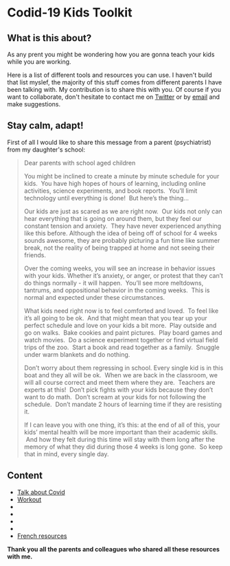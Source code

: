 # Codid-19 Kids Toolkit

## What is this about?
As any prent you might be wondering how you are gonna teach your kids while you are working.

Here is a list of different tools and resources you can use. I haven't build that list myslef, the majority of this stuff comes from different parents I have been talking with. My contribution is to share this with you. Of course if you want to collaborate, don't hesitate to contact me on [Twitter](https://twitter.com/severin_bruhat) or by [email](mailto:sbruhat@gmail.com) and make suggestions.

## Stay calm, adapt!

First of all I would like to share this message from a parent (psychiatrist) from my daughter's school:

> Dear parents with school aged children 
> 
> You might be inclined to create a minute by minute schedule for your kids.  You have high hopes of hours of learning, including online activities, science experiments, and book reports.  You’ll limit technology until everything is done!  But here’s the thing...
> 
> Our kids are just as scared as we are right now.  Our kids not only can hear everything that is going on around them, but they feel our constant tension and anxiety.  They have never experienced anything like this before. Although the idea of being off of school for 4 weeks sounds awesome, they are probably picturing a fun time like summer break, not the reality of being trapped at home and not seeing their friends.
> 
> Over the coming weeks, you will see an increase in behavior issues with your kids. Whether it’s anxiety, or anger, or protest that they can’t do things normally - it will happen.  You’ll see more meltdowns, tantrums, and oppositional behavior in the coming weeks.  This is normal and expected under these circumstances.
> 
> What kids need right now is to feel comforted and loved.  To feel like it’s all going to be ok.  And that might mean that you tear up your perfect schedule and love on your kids a bit more.  Play outside and go on walks.  Bake cookies and paint pictures.  Play board games and watch movies.  Do a science experiment together or find virtual field trips of the zoo.  Start a book and read together as a family.  Snuggle under warm blankets and do nothing.
> 
> Don’t worry about them regressing in school. Every single kid is in this boat and they all will be ok.  When we are back in the classroom, we will all course correct and meet them where they are.  Teachers are experts at this!  Don’t pick fights with your kids because they don’t want to do math.  Don’t scream at your kids for not following the schedule.  Don’t mandate 2 hours of learning time if they are resisting it.
> 
> If I can leave you with one thing, it’s this: at the end of all of this, your kids’ mental health will be more important than their academic skills.  And how they felt during this time will stay with them long after the memory of what they did during those 4 weeks is long gone.  So keep that in mind, every single day.

## Content
* [Talk about Covid]()
* [Workout]()
* []()
* []()
* []()
* []()
* [French resources](./French-resources)

**Thank you all the parents and colleagues who shared all these resources with me.**